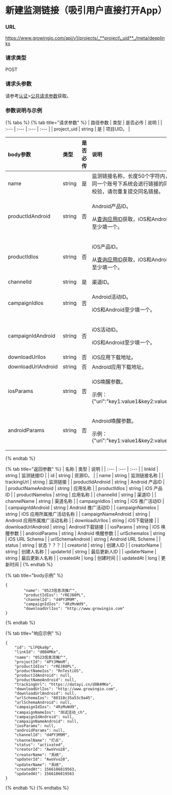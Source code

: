 # 新建监测链接（吸引用户直接打开App）

### URL

https://www.growingio.com/api/v1/projects/_**project\_uid**_/meta/deeplinks

### 请求类型

POST

### 请求头参数

请参考[认证](../../authenticate/)&gt;[公共请求参数](../../authenticate/head-parameter.md)获取。

### 参数说明与示例

{% tabs %}
{% tab title="请求参数" %}
| 路径参数 | 类型 | 是否必传 | 说明 |
| :--- | :--- | :--- | :--- |
| project\_uid | string | 是 | 项目UID。 |

<table>
  <thead>
    <tr>
      <th style="text-align:left">body&#x53C2;&#x6570;</th>
      <th style="text-align:left">&#x7C7B;&#x578B;</th>
      <th style="text-align:left">&#x662F;&#x5426;&#x5FC5;&#x4F20;</th>
      <th style="text-align:left">&#x8BF4;&#x660E;</th>
    </tr>
  </thead>
  <tbody>
    <tr>
      <td style="text-align:left">name</td>
      <td style="text-align:left">string</td>
      <td style="text-align:left">&#x662F;</td>
      <td style="text-align:left">&#x76D1;&#x6D4B;&#x94FE;&#x63A5;&#x540D;&#x79F0;&#xFF0C;&#x957F;&#x5EA6;50&#x4E2A;&#x5B57;&#x7B26;&#x5185;&#xFF0C;&#x540C;&#x4E00;&#x4E2A;&#x8D26;&#x53F7;&#x4E0B;&#x7CFB;&#x7EDF;&#x4F1A;&#x8FDB;&#x884C;&#x94FE;&#x63A5;&#x7684;&#x540C;&#x540D;&#x6821;&#x9A8C;&#xFF0C;&#x8BF7;&#x52FF;&#x91CD;&#x590D;&#x63D0;&#x4EA4;&#x540C;&#x540D;&#x94FE;&#x63A5;&#x3002;</td>
    </tr>
    <tr>
      <td style="text-align:left">productIdAndroid</td>
      <td style="text-align:left">string</td>
      <td style="text-align:left">&#x5426;</td>
      <td style="text-align:left">
        <p>Android&#x4EA7;&#x54C1;ID&#x3002;</p>
        <p>&#x4ECE;<a href="https://app.gitbook.com/@help-1/s/doc/~/edit/drafts/-LpD4UbAD2BQKUq6Kf4L/untitled/api-can-kao/guang-gao-jian-ce-lian-jie-chuang-jian-fu-wu-api/jie-kou-ding-yi/cha-xun-ying-yong-id">&#x67E5;&#x8BE2;&#x5E94;&#x7528;ID</a>&#x83B7;&#x53D6;&#xFF0C;iOS&#x548C;Android&#x81F3;&#x5C11;&#x586B;&#x4E00;&#x4E2A;&#x3002;</p>
      </td>
    </tr>
    <tr>
      <td style="text-align:left">productIdIos</td>
      <td style="text-align:left">string</td>
      <td style="text-align:left">&#x5426;</td>
      <td style="text-align:left">
        <p>iOS&#x4EA7;&#x54C1;ID&#x3002;</p>
        <p>&#x4ECE;<a href="https://app.gitbook.com/@help-1/s/doc/~/edit/drafts/-LpD4UbAD2BQKUq6Kf4L/untitled/api-can-kao/guang-gao-jian-ce-lian-jie-chuang-jian-fu-wu-api/jie-kou-ding-yi/cha-xun-ying-yong-id">&#x67E5;&#x8BE2;&#x5E94;&#x7528;ID</a>&#x83B7;&#x53D6;&#xFF0C;iOS&#x548C;Android&#x81F3;&#x5C11;&#x586B;&#x4E00;&#x4E2A;&#x3002;</p>
      </td>
    </tr>
    <tr>
      <td style="text-align:left">channelId</td>
      <td style="text-align:left">string</td>
      <td style="text-align:left">&#x662F;</td>
      <td style="text-align:left">&#x6E20;&#x9053;ID&#x3002;</td>
    </tr>
    <tr>
      <td style="text-align:left">campaignIdIos</td>
      <td style="text-align:left">string</td>
      <td style="text-align:left">&#x5426;</td>
      <td style="text-align:left">
        <p>Android&#x6D3B;&#x52A8;ID&#x3002;</p>
        <p>iOS&#x548C;Android&#x81F3;&#x5C11;&#x586B;&#x4E00;&#x4E2A;&#x3002;</p>
      </td>
    </tr>
    <tr>
      <td style="text-align:left">campaignIdAndroid</td>
      <td style="text-align:left">string</td>
      <td style="text-align:left">&#x5426;</td>
      <td style="text-align:left">
        <p>iOS&#x6D3B;&#x52A8;ID&#x3002;</p>
        <p>iOS&#x548C;Android&#x81F3;&#x5C11;&#x586B;&#x4E00;&#x4E2A;&#x3002;</p>
      </td>
    </tr>
    <tr>
      <td style="text-align:left">downloadUrlIos</td>
      <td style="text-align:left">string</td>
      <td style="text-align:left">&#x5426;</td>
      <td style="text-align:left">iOS&#x5E94;&#x7528;&#x4E0B;&#x8F7D;&#x5730;&#x5740;&#x3002;</td>
    </tr>
    <tr>
      <td style="text-align:left">downloadUrlAndroid</td>
      <td style="text-align:left">string</td>
      <td style="text-align:left">&#x5426;</td>
      <td style="text-align:left">Android&#x5E94;&#x7528;&#x4E0B;&#x8F7D;&#x5730;&#x5740;&#x3002;</td>
    </tr>
    <tr>
      <td style="text-align:left">iosParams</td>
      <td style="text-align:left">string</td>
      <td style="text-align:left">&#x5426;</td>
      <td style="text-align:left">
        <p>iOS&#x5524;&#x9192;&#x53C2;&#x6570;&#x3002;</p>
        <p>&#x793A;&#x4F8B;&#xFF1A;{&quot;uri&quot;:&quot;key1:value1&amp;key2:value2&quot;}</p>
      </td>
    </tr>
    <tr>
      <td style="text-align:left">androidParams</td>
      <td style="text-align:left">string</td>
      <td style="text-align:left">&#x5426;</td>
      <td style="text-align:left">
        <p>Android&#x5524;&#x9192;&#x53C2;&#x6570;&#x3002;</p>
        <p>&#x793A;&#x4F8B;&#xFF1A;{&quot;uri&quot;:&quot;key1:value1&amp;key2:value2&quot;}</p>
      </td>
    </tr>
  </tbody>
</table>
{% endtab %}

{% tab title="返回参数" %}
| 名称 | 类型 | 说明 |
| :--- | :--- | :--- |
| linkId | string | 监测链接ID |
| id | string | 资源ID。 |
| name | string | 监测链接名称 |
| trackingUrl | string | 监测链接 |
| productIdAndroid | string | Android 产品ID |
| productNameAndroid | string | 应用名称 |
| productIdIos | string | iOS 产品ID |
| productNameIos | string | 应用名称 |
| channelId | string | 渠道ID |
| channelName | string | 渠道名称 |
| campaignIdIos | string | iOS 推广活动ID |
| campaignIdAndroid | string | Android 推广活动ID |
| campaignNameIos | string | iOS 应用所属推广活动名称 |
| campaignNameAndroid | string | Android 应用所属推广活动名称 |
| downloadUrlIos | string | iOS下载链接 |
| downloadUrlAndroid | string | Android下载链接 |
| iosParams | string | iOS 唤醒参数 |
| androidParams | string | Android 唤醒参数 |
| urlSchemaIos | string | iOS URL Schema |
| urlSchemaAndroid | string | Android URL Scheme |
| status | string | 状态？？？ |
| creatorId | string | 创建人ID |
| creatorName | string | 创建人名称 |
| updaterId | string | 最后更新人ID |
| updaterName | string | 最后更新人名称 |
| createdAt | long | 创建时间 |
| updatedAt | long | 更新时间 |
{% endtab %}

{% tab title="body示例" %}
```text
{
        "name": "0523信息流推广",
        "productIdIos": "rREJ88PL",
        "channelId": "d4PY3M9M",
        "campaignIdIos": "4RzMvWd9",
        "downloadUrlIos": "http://www.growingio.com"
}
```
{% endtab %}

{% tab title="响应示例" %}
```text
{
    "id": "LlPQka9p",
    "linkId": "d0B4MKe",
    "name": "0523信息流推广",
    "projectId": "4PYJMWoM",
    "productIdIos": "rREJ88PL",
    "productNameIos": "RnTestiOS",
    "productIdAndroid": null,
    "productNameAndroid": null,
    "trackingUrl": "https://datayi.cn/d0B4MKe",
    "downloadUrlIos": "http://www.growingio.com",
    "downloadUrlAndroid": null,
    "urlSchemaIos": "80310c35a53c9a45",
    "urlSchemaAndroid": null,
    "campaignIdIos": "4RzMvWd9",
    "campaignNameIos": "测试活动_ch",
    "campaignIdAndroid": null,
    "campaignNameAndroid": null,
    "iosParams": null,
    "androidParams": null,
    "channelId": "d4PY3M9M",
    "channelName": "打点",
    "status": "activated",
    "creatorId": "AwoVvo28",
    "creatorName": "系统",
    "updaterId": "AwoVvo28",
    "updaterName": "系统",
    "createdAt": 1566186819563,
    "updatedAt": 1566186819563
}
```
{% endtab %}
{% endtabs %}

